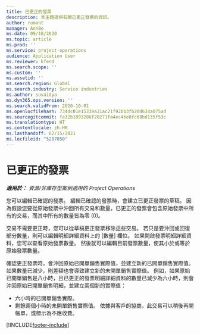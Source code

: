 ```yaml
---
title: 已更正的發票
description: 本主題提供有關已更正發票的資訊。
author: rumant
manager: AnnBe
ms.date: 09/18/2020
ms.topic: article
ms.prod: ''
ms.service: project-operations
audience: Application User
ms.reviewer: kfend
ms.search.scope: ''
ms.custom: ''
ms.assetid: ''
ms.search.region: Global
ms.search.industry: Service industries
ms.author: suvaidya
ms.dyn365.ops.version: ''
ms.search.validFrom: 2020-10-01
ms.openlocfilehash: 734dc01e15339a31ac21f92bb3fb20d634a075ad
ms.sourcegitcommit: fa32b1893286f20271fa4ec4be8fc68bd135f53c
ms.translationtype: HT
ms.contentlocale: zh-HK
ms.lasthandoff: 02/15/2021
ms.locfileid: "5287850"
---
```

# <a name="corrected-invoices"></a>已更正的發票

_**適用於：** 資源/非庫存型案例適用的 Project Operations_

您可以編輯已確認的發票。 編輯已確認的發票時，會建立已更正發票的草稿。 因為假設您要從原始發票中沖回所有交易和數量，已更正的發票會包含原始發票中所有的交易，而其中所有的數量皆為零 (0)。

交易不需要更正時，您可以從草稿更正發票移除這些交易。 若只是要沖回或回復部分數量，則可以編輯明細詳細資料上的 [數量] 欄位。 如果開啟發票明細詳細資料，您可以查看原始發票數量。 然後就可以編輯目前發票數量，使其小於或等於原始發票數量。

確認更正發票時，會沖回原始已開單銷售實際值，並建立新的已開單銷售實際值。 如果數量已減少，則差額也會導致建立新的未開單銷售實際值。 例如，如果原始已開單銷售是八小時，且已更正的發票明細詳細資料的數量已減少為六小時，則會沖回原始已開單銷售明細，並建立兩個新的實際值：

- 六小時的已開單銷售實際。
- 剩餘兩個小時的未開單銷售實際值。 依據與客戶的協商，此交易可以稍後再開帳單，或標示為不應收費。


[!INCLUDE[footer-include](../includes/footer-banner.md)]